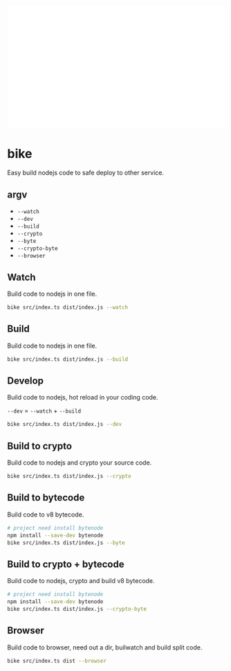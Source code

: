 <img src="bike.svg" alt="bike">

# bike

Easy build nodejs code to safe deploy to other service.

## argv

- `--watch`
- `--dev`
- `--build`
- `--crypto`
- `--byte`
- `--crypto-byte`
- `--browser`

## Watch

Build code to nodejs in one file.

```sh
bike src/index.ts dist/index.js --watch
```

## Build

Build code to nodejs in one file.

```sh
bike src/index.ts dist/index.js --build
```

## Develop

Build code to nodejs, hot reload in your coding code.

`--dev` = `--watch` + `--build`

```sh
bike src/index.ts dist/index.js --dev
```

## Build to crypto

Build code to nodejs and crypto your source code.

```sh
bike src/index.ts dist/index.js --crypto
```

## Build to bytecode

Build code to v8 bytecode.

```sh
# project need install bytenode
npm install --save-dev bytenode
bike src/index.ts dist/index.js --byte
```

## Build to crypto + bytecode

Build code to nodejs, crypto and build v8 bytecode.

```sh
# project need install bytenode
npm install --save-dev bytenode
bike src/index.ts dist/index.js --crypto-byte
```

## Browser

Build code to browser, need out a dir, builwatch and build split code.

```sh
bike src/index.ts dist --browser
```
